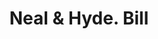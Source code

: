 ---
doi: 10.7916/D8DJ6SV8
date_other: '1890'
date_other_textual: 1890-1899
form: printed ephemera
genre:
- Invoices
name:
- Neal & Hyde
object_in_context_url: https://biggert.cul.columbia.edu/items/view/ave_biggert_01922
subject_hierarchical_geographic:
- Syracuse, New York, United States
subject_name:
- Neal & Hyde
title: Neal & Hyde. Bill
sort_title: Neal & Hyde. Bill
call_number: ave_biggert_01922
coordinates:
- 43.04694444444444,-76.14444444444445
pid: ave_biggert_01922
identifiers: ave_biggert_01922
thumbnail: https://derivativo-2.library.columbia.edu/iiif/2/ldpd:490633/full/!256,256/0/native.jpg
permalink: /biggert/ave_biggert_01922/
layout: iiif-image-page
---